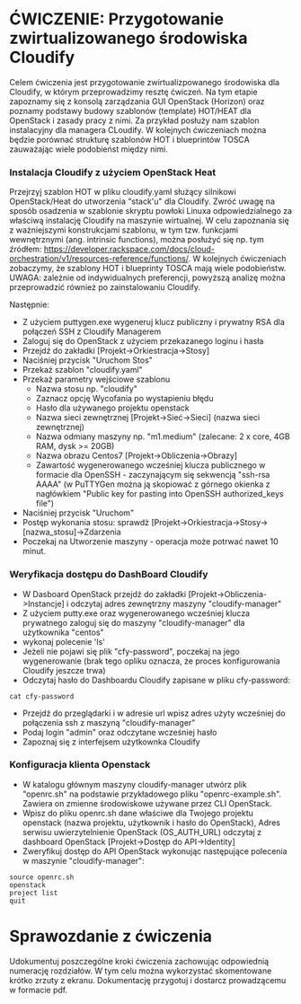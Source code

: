 # ĆWICZENIE: Przygotowanie zwirtualizowanego środowiska Cloudify

Celem ćwiczenia jest przygotowanie zwirtualizpowanego środowiska dla Cloudify, w którym przeprowadzimy resztę ćwiczeń. Na tym etapie zapoznamy się z konsolą zarządzania GUI OpenStack (Horizon) oraz poznamy podstawy budowy szablonów (template) HOT/HEAT dla OpenStack i zasady pracy z nimi. Za przykład posłuży nam szablon instalacyjny dla managera CLoudify. W kolejnych ćwiczeniach można będzie porównać strukturę szablonów HOT i blueprintów TOSCA zauważając wiele podobieńst między nimi.

### Instalacja Cloudify z użyciem OpenStack Heat

Przejrzyj szablon HOT w pliku cloudify.yaml służący silnikowi OpenStack/Heat do utworzenia "stack'u" dla Cloudify. Zwróć uwagę na sposób osadzenia w szablonie skryptu powłoki Linuxa odpowiedzialnego za właściwą instalację Cloudify na maszynie wirtualnej. W celu zapoznania się z ważniejszymi konstrukcjami szablonu, w tym tzw. funkcjami wewnętrznymi (ang. intrinsic functions), można posłużyć się np. tym źródłem: https://developer.rackspace.com/docs/cloud-orchestration/v1/resources-reference/functions/. W kolejnych ćwiczeniach zobaczymy, że szablony HOT i blueprinty TOSCA mają wiele podobieństw. UWAGA: zależnie od indywidualnych preferencji, powyższą analizę można przeprowadzić również po zainstalowaniu Cloudify.

Następnie:

- Z użyciem puttygen.exe wygeneruj klucz publiczny i prywatny RSA dla połączeń SSH z Cloudify Managerem
- Zaloguj się do OpenStack z użyciem przekazanego loginu i hasła
- Przejdź do zakładki [Projekt->Orkiestracja->Stosy]
- Naciśniej przycisk "Uruchom Stos"
- Przekaż szablon "cloudify.yaml"
- Przekaż parametry wejściowe szablonu
	- Nazwa stosu np. "cloudify"
	- Zaznacz opcję Wycofania po wystapieniu błędu
	- Hasło dla używanego projektu openstack
	- Nazwa sieci zewnętrznej [Projekt->Sieć->Sieci] (nazwa sieci zewnętrznej)
	- Nazwa odmiany maszyny np. "m1.medium" (zalecane: 2 x core, 4GB RAM, dysk >= 20GB)
	- Nazwa obrazu Centos7 [Projekt->Obliczenia->Obrazy]
	- Zawartość wygenerowanego wcześniej klucza publicznego w formacie dla OpenSSH - zaczynającym się sekwencją "ssh-rsa AAAA" (w PuTTYGen można ją skopiować z górnego okienka z nagłówkiem "Public key for pasting into OpenSSH authorized_keys file")
- Naciśniej przycisk "Uruchom"
- Postęp wykonania stosu: sprawdż [Projekt->Orkiestracja->Stosy->[nazwa_stosu]->Zdarzenia
- Poczekaj na Utworzenie maszyny - operacja może potrwać nawet 10 minut.

### Weryfikacja dostępu do DashBoard Cloudify
- W Dasboard OpenStack przejdź do zakładki [Projekt->Obliczenia->Instancje] i odczytaj adres zewnętrzny maszyny "cloudify-manager"
- Z użyciem putty.exe oraz wygenerowanego wcześniej klucza prywatnego zaloguj się do maszyny "cloudify-manager" dla użytkownika "centos"
- wykonaj polecenie 'ls'
- Jeżeli nie pojawi się plik "cfy-password", poczekaj na jego wygenerowanie (brak tego opliku oznacza, że proces konfigurowania Cloudify jeszcze trwa)
- Odczytaj hasło do Dashboardu Cloudify zapisane w pliku cfy-password:
```
cat cfy-password
```
- Przejdź do przeglądarki i w adresie url wpisz adres użyty wcześniej do połączenia ssh z maszyną "cloudify-manager"
- Podaj login "admin" oraz odczytane wcześniej hasło 
- Zapoznaj się z interfejsem użytkownka Cloudify

### Konfiguracja klienta Openstack
- W katalogu głównym maszyny cloudify-manager utwórz plik "openrc.sh" na podstawie przykładowego pliku "openrc-example.sh". Zawiera on zmienne środowiskowe używane przez CLI OpenStack.
- Wpisz do pliku openrc.sh dane właściwe dla Twojego projektu openstack (nazwa projektu, użytkownik i hasło do OpenStack), Adres serwisu uwierzytelnienie OpenStack (OS_AUTH_URL) odczytaj z dashboard OpenStack [Projekt->Dostęp do API->Identity]
- Zweryfikuj dostęp do API OpenStack wykonując następujące polecenia w maszynie "cloudify-manager":

```
source openrc.sh
openstack
project list
quit
```

# Sprawozdanie z ćwiczenia

Udokumentuj poszczególne kroki ćwiczenia zachowując odpowiednią numerację rozdziałów. W tym celu można wykorzystać skomentowane krótko zrzuty z ekranu. Dokumentację przygotuj i dostarcz prowadzącemu w formacie pdf.
